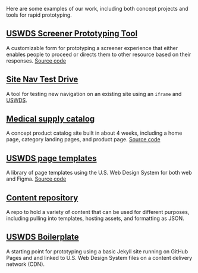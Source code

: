 Here are some examples of our work, including both concept projects and tools for rapid prototyping.

## [USWDS Screener Prototyping Tool](https://bixal.github.io/uswds-screener-prototyping-tool/)

A customizable form for prototyping a screener experience that either enables people to proceed or directs them to other resource based on their responses. [Source code](https://github.com/Bixal/uswds-screener-prototyping-tool)

## [Site Nav Test Drive](https://github.com/Bixal/site-nav-test-drive)

A tool for testing new navigation on an existing site using an `iframe` and [USWDS](https://designsystem.digital.gov/).

## [Medical supply catalog](https://bixal.github.io/med-supply-cat/)

A concept product catalog site built in about 4 weeks, including a home page, category landing pages, and product page. [Source code](https://github.com/Bixal/med-supply-cat)

## [USWDS page templates](https://bixal.github.io/uswds-page-templates/)

A library of page templates using the U.S. Web Design System for both web and Figma. [Source code](https://github.com/Bixal/uswds-page-templates)

## [Content repository](https://github.com/Bixal/rrt-content)
A repo to hold a variety of content that can be used for different purposes, including pulling into templates, hosting assets, and formatting as JSON.

## [USWDS Boilerplate](https://github.com/Bixal/uswds-boilerplate)
A starting point for prototyping using a basic Jekyll site running on GitHub Pages and and linked to U.S. Web Design System files on a content delivery network (CDN).